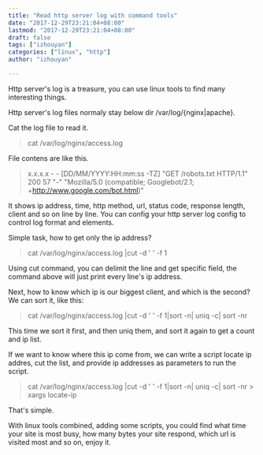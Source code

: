 ```yaml
---
title: "Read http server log with command tools"
date: "2017-12-29T23:21:04+08:00"
lastmod: "2017-12-29T23:21:04+08:00"
draft: false
tags: ["izhouyan"]
categories: ["linux", "http"]
author: "izhouyan"

---
```


Http server's log is a treasure, you can use linux tools to find many interesting things.

Http server's log files normaly stay below dir /var/log/{nginx|apache}.

Cat the log file to read it.

> cat /var/log/nginx/access.log

File contens are like this.

> x.x.x.x - - [DD/MM/YYYY:HH:mm:ss -TZ] "GET /robots.txt HTTP/1.1" 200 57 "-" "Mozilla/5.0 (compatible; Googlebot/2.1; +http://www.google.com/bot.html)"

It shows ip address, time, http method, url, status code, response length, client and so on line by line. You can config your http server log config to control log format and elements.

Simple task, how to get only the ip address?

> cat /var/log/nginx/access.log |cut -d ' ' -f 1

Using cut command, you can delimit the line and get specific field, the command above will just print every line's ip address.

Next, how to know which ip is our biggest client, and which is the second? We can sort it, like this:

> cat /var/log/nginx/access.log |cut -d ' ' -f 1|sort -n| uniq -c| sort -nr

This time we sort it first, and then uniq them, and sort it again to get a count and ip list.

If we want to know where this ip come from, we can write a script locate ip addres, cut the list, and provide ip addresses as parameters to run the script.

> cat /var/log/nginx/access.log |cut -d ' ' -f 1|sort -n| uniq -c| sort -nr > xargs locate-ip

That's simple.

With linux tools combined, adding some scripts, you could find what time your site is most busy, how many bytes your site respond, which url is visited most and so on, enjoy it.
